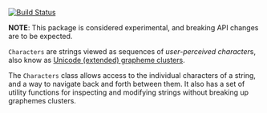 [![Build Status](https://travis-ci.org/dart-lang/characters.svg?branch=master)](https://travis-ci.org/dart-lang/characters)

**NOTE**: This package is considered experimental, and breaking API changes are
to be expected.

`Characters` are strings viewed as sequences of *user-perceived character*s,
also know as [Unicode (extended) grapheme clusters](https://unicode.org/reports/tr29/#Grapheme_Cluster_Boundaries).

The `Characters` class allows access to the individual characters of a string,
and a way to navigate back and forth between them.
It also has a set of utility functions for inspecting and modifying strings
without breaking up graphemes clusters.
